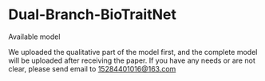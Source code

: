 # Dual-Branch-BioTraitNet
Available model


We uploaded the qualitative part of the model first, and the complete model will be uploaded after receiving the paper.
If you have any needs or are not clear, please send email to 15284401016@163.com
